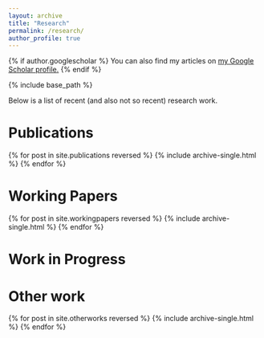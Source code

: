 ```yaml
---
layout: archive
title: "Research"
permalink: /research/
author_profile: true
---
```


{% if author.googlescholar %}
  You can also find my articles on <u><a href="{{author.googlescholar}}">my Google Scholar profile</a>.</u>
{% endif %}

{% include base_path %}

Below is a list of recent (and also not so recent) research work.

Publications
======

{% for post in site.publications reversed %}
  {% include archive-single.html %}
{% endfor %}

Working Papers
======

{% for post in site.workingpapers reversed %}
  {% include archive-single.html %}
{% endfor %}


Work in Progress
======


Other work
======

{% for post in site.otherworks reversed %}
  {% include archive-single.html %}
{% endfor %}